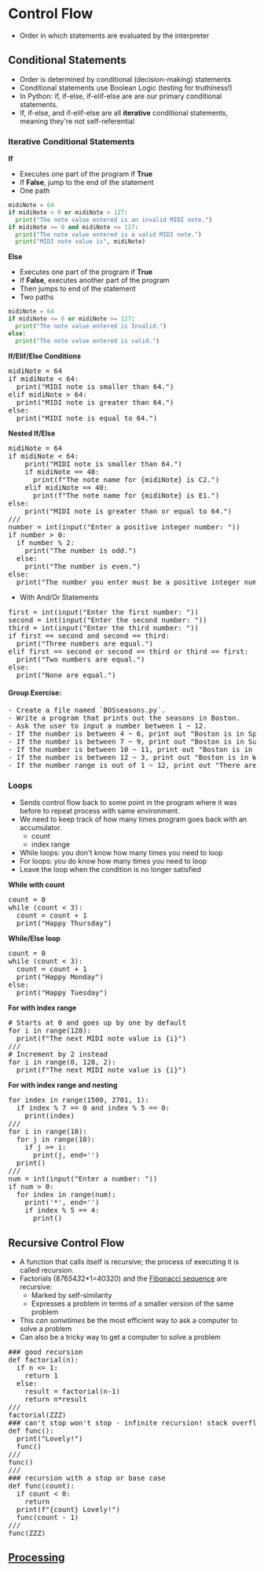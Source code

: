 # Control Flow
- Order in which statements are evaluated by the interpreter

## Conditional Statements
- Order is determined by conditional (decision-making) statements
- Conditional statements use Boolean Logic (testing for truthiness!)
- In Python: if, if-else, if-elif-else are are our primary conditional statements.
- If, if-else, and if-elif-else are all **iterative** conditional statements, meaning they're not self-referential

### Iterative Conditional Statements
**If**
- Executes one part of the program if **True**
- If **False**, jump to the end of the statement
- One path
```python
midiNote = 64
if midiNote < 0 or midiNote > 127:
  print("The note value entered is an invalid MIDI note.")
if midiNote >= 0 and midiNote <= 127:
  print("The note value entered is a valid MIDI note.")
  print("MIDI note value is", midiNote)
```
**Else**
- Executes one part of the program if **True**
- If **False**, executes another part of the program
- Then jumps to end of the statement
- Two paths
```python
midiNote = 64
if midiNote <= 0 or midiNote >= 127:
  print("The note value entered is Invalid.")
else:
  print("The note value entered is valid.")
```
**If/Elif/Else Conditions**
<pre>
midiNote = 64
if midiNote < 64:
  print("MIDI note is smaller than 64.")
elif midiNote > 64:
  print("MIDI note is greater than 64.")
else:
  print("MIDI note is equal to 64.")
</pre>

**Nested If/Else**
<pre>
midiNote = 64
if midiNote < 64:
    print("MIDI note is smaller than 64.")
    if midiNote == 48:
      print(f"The note name for {midiNote} is C2.")
    elif midiNote == 40:
      print(f"The note name for {midiNote} is E1.")
else:
    print("MIDI note is greater than or equal to 64.")
///
number = int(input("Enter a positive integer number: "))
if number > 0:
  if number % 2:
    print("The number is odd.")
  else:
    print("The number is even.")
else:
  print("The number you enter must be a positive integer number.")
</pre>
- With And/Or Statements
<pre>
first = int(input("Enter the first number: "))
second = int(input("Enter the second number: "))
third = int(input("Enter the third number: "))
if first == second and second == third:
  print("Three numbers are equal.")
elif first == second or second == third or third == first:
  print("Two numbers are equal.")
else:
  print("None are equal.")
</pre>

#### Group Exercise:
<pre>
- Create a file named `BOSseasons.py`.
- Write a program that prints out the seasons in Boston.
- Ask the user to input a number between 1 ~ 12.
- If the number is between 4 ~ 6, print out "Boston is in Spring".
- If the number is between 7 ~ 9, print out "Boston is in Summer".
- If the number is between 10 ~ 11, print out "Boston is in Autumn".
- If the number is between 12 ~ 3, print out "Boston is in Winter".
- If the number range is out of 1 ~ 12, print out "There are only 12 months in a year."
</pre>

### Loops
- Sends control flow back to some point in the program where it was before to repeat process with same environment.
- We need to keep track of how many times program goes back with an accumulator.
  - count
  - index range
- While loops: you don't know how many times you need to loop
- For loops: you do know how many times you need to loop
- Leave the loop when the condition is no longer satisfied

**While with count**
<pre>
count = 0
while (count < 3): 	
  count = count + 1
  print("Happy Thursday")
</pre>

**While/Else loop**
<pre>
count = 0
while (count < 3): 	
  count = count + 1
  print("Happy Monday")
else:
  print("Happy Tuesday")
</pre>

**For with index range**
<pre>
# Starts at 0 and goes up by one by default
for i in range(128):
  print(f"The next MIDI note value is {i}")
///
# Increment by 2 instead
for i in range(0, 128, 2):
  print(f"The next MIDI note value is {i}")
</pre>

**For with index range and nesting**
<pre>
for index in range(1500, 2701, 1):
  if index % 7 == 0 and index % 5 == 0:
    print(index)
///
for i in range(10):
  for j in range(10):
    if j >= i:
      print(j, end='')
  print()
///  
num = int(input("Enter a number: "))
if num > 0:
  for index in range(num):
    print('*', end='')
    if index % 5 == 4:
      print()
</pre>

## Recursive Control Flow
- A function that calls itself is recursive; the process of executing it is called recursion.
- Factorials (8*7*6*5*4*3*2*1=40320) and the [Fibonacci sequence](https://www.mathsisfun.com/numbers/fibonacci-sequence.html) are recursive:
  - Marked by self-similarity
  - Expresses a problem in terms of a smaller version of the same problem
- This *can sometimes* be the most efficient way to ask a computer to solve a problem
- Can also be a tricky way to get a computer to solve a problem
<pre>
### good recursion
def factorial(n):
  if n <= 1:
    return 1
  else:
    result = factorial(n-1)
    return n*result
///
factorial(ZZZ)
### can't stop won't stop - infinite recursion! stack overflow!
def func():
  print("Lovely!")
  func()
///
func()
///
### recursion with a stop or base case
def func(count):
  if count < 0:
    return
  print(f"{count} Lovely!")
  func(count - 1)
///
func(ZZZ)
</pre>

## [Processing](https://processing.org/download)
